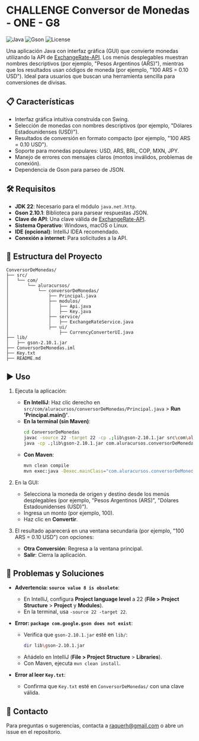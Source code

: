 # CHALLENGE Conversor de Monedas - ONE - G8

![Java](https://img.shields.io/badge/Java-22-orange) ![Gson](https://img.shields.io/badge/Gson-2.10.1-blue) ![License](https://img.shields.io/badge/License-MIT-green)

Una aplicación Java con interfaz gráfica (GUI) que convierte monedas utilizando la API de [ExchangeRate-API](https://www.exchangerate-api.com/). Los menús desplegables muestran nombres descriptivos (por ejemplo, "Pesos Argentinos (ARS)"), mientras que los resultados usan códigos de moneda (por ejemplo, "100 ARS = 0.10 USD"). Ideal para usuarios que buscan una herramienta sencilla para conversiones de divisas.

## 📋 Características
- Interfaz gráfica intuitiva construida con Swing.
- Selección de monedas con nombres descriptivos (por ejemplo, "Dólares Estadounidenses (USD)").
- Resultados de conversión en formato compacto (por ejemplo, "100 ARS = 0.10 USD").
- Soporte para monedas populares: USD, ARS, BRL, COP, MXN, JPY.
- Manejo de errores con mensajes claros (montos inválidos, problemas de conexión).
- Dependencia de Gson para parseo de JSON.

## 🛠 Requisitos
- **JDK 22**: Necesario para el módulo `java.net.http`.
- **Gson 2.10.1**: Biblioteca para parsear respuestas JSON.
- **Clave de API**: Una clave válida de [ExchangeRate-API](https://www.exchangerate-api.com/).
- **Sistema Operativo**: Windows, macOS o Linux.
- **IDE (opcional)**: IntelliJ IDEA recomendado.
- **Conexión a internet**: Para solicitudes a la API.

## 📂 Estructura del Proyecto
```
ConversorDeMonedas/
├── src/
│   └── com/
│       └── aluracursos/
│           └── conversorDeMonedas/
│               ├── Principal.java
│               ├── modulos/
│               │   ├── Api.java
│               │   ├── Key.java
│               ├── service/
│               │   ├── ExchangeRateService.java
│               ├── ui/
│                   ├── CurrencyConverterUI.java
├── lib/
│   ├── gson-2.10.1.jar
├── ConversorDeMonedas.iml
├── Key.txt
├── README.md
```

## ▶️ Uso
1. Ejecuta la aplicación:
   - **En IntelliJ**: Haz clic derecho en `src/com/aluracursos/conversorDeMonedas/Principal.java` > **Run 'Principal.main()'**.
   - **En la terminal (sin Maven)**:
     ```bash
     cd ConversorDeMonedas
     javac -source 22 -target 22 -cp .;lib\gson-2.10.1.jar src\com\aluracursos\conversorDeMonedas\*.java src\com\aluracursos\conversorDeMonedas\modulos\*.java src\com\aluracursos\conversorDeMonedas\service\*.java src\com\aluracursos\conversorDeMonedas\ui\*.java
     java -cp .;lib\gson-2.10.1.jar com.aluracursos.conversorDeMonedas.Principal
     ```
   - **Con Maven**:
     ```bash
     mvn clean compile
     mvn exec:java -Dexec.mainClass="com.aluracursos.conversorDeMonedas.Principal"
     ```
2. En la GUI:
   - Selecciona la moneda de origen y destino desde los menús desplegables (por ejemplo, "Pesos Argentinos (ARS)", "Dólares Estadounidenses (USD)").
   - Ingresa un monto (por ejemplo, 100).
   - Haz clic en **Convertir**.
   

3. El resultado aparecerá en una ventana secundaria (por ejemplo, "100 ARS = 0.10 USD") con opciones:
   - **Otra Conversión**: Regresa a la ventana principal.
   - **Salir**: Cierra la aplicación.

## 🐛 Problemas y Soluciones

- **Advertencia: `source value 8 is obsolete`**:
  - En IntelliJ, configura **Project language level** a 22 (**File > Project Structure** > **Project** y **Modules**).
  - En la terminal, usa `-source 22 -target 22`.
  

- **Error: `package com.google.gson does not exist`**:
  - Verifica que `gson-2.10.1.jar` esté en `lib/`:
    ```bash
    dir lib\gson-2.10.1.jar
    ```
  - Añádelo en IntelliJ (**File > Project Structure** > **Libraries**).
  - Con Maven, ejecuta `mvn clean install`.
   
    
- **Error al leer `Key.txt`**:
  - Confirma que `Key.txt` esté en `ConversorDeMonedas/` con una clave válida.

    
## 📧 Contacto
Para preguntas o sugerencias, contacta a raquerh@gmail.com o abre un issue en el repositorio.